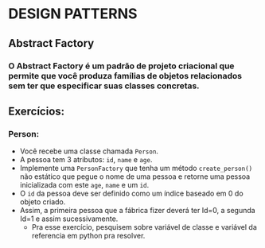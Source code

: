 # DESIGN PATTERNS

## Abstract Factory

### O **Abstract Factory** é um padrão de projeto criacional que permite que você produza famílias de objetos relacionados sem ter que especificar suas classes concretas.

## Exercícios:
### **Person**: 
- Você recebe uma classe chamada `Person`.
- A pessoa tem 3 atributos: `id`, `name` e `age`.
- Implemente uma `PersonFactory` que tenha um método `create_person()` não estático que pegue o nome de uma pessoa e retorne uma pessoa inicializada com este `age`, `name` e um `id`.
- O `id` da pessoa deve ser definido como um índice baseado em 0 do objeto criado.
- Assim, a primeira pessoa que a fábrica fizer deverá ter Id=0, a segunda Id=1 e assim sucessivamente.
   - Pra esse exercício, pesquisem sobre variável de classe e variável da referencia em python pra resolver.

### 

